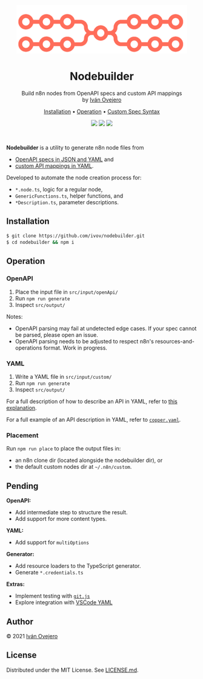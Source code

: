 <p align="center">
  <img src="docs/logo.png" width="450" alt="Nodemaker" />
</p>

<p align="center">
  <h1 align="center">Nodebuilder</h1>
</p>

<p align="center">
  Build n8n nodes from OpenAPI specs and custom API mappings<br />
  by <a href="https://github.com/ivov">Iván Ovejero</a>
</p>

<p align="center">
  <a href="#installation">Installation</a> •
  <a href="#operation">Operation</a> •
  <a href="/docs/custom-spec-syntax.md">Custom Spec Syntax</a>
</p>

<p align="center">
  <img src="https://img.shields.io/badge/status-work%20in%20progress-blue">
  <a href="https://github.com/n8n-io"><img src="https://img.shields.io/badge/org-n8n-ff6d5a"></a>
  <img src="https://img.shields.io/badge/license-MIT-brightgreen">
</p>

<br/>

**Nodebuilder** is a utility to generate n8n node files from

- [OpenAPI specs in JSON and YAML](https://github.com/OAI/OpenAPI-Specification) and
- [custom API mappings in YAML](#yaml).

Developed to automate the node creation process for:

- `*.node.ts`, logic for a regular node,
- `GenericFunctions.ts`, helper functions, and
- `*Description.ts`, parameter descriptions.

## Installation

```sh
$ git clone https://github.com/ivov/nodebuilder.git
$ cd nodebuilder && npm i
```

## Operation

### OpenAPI

1. Place the input file in `src/input/openApi/`
2. Run `npm run generate`
3. Inspect `src/output/`

Notes:

- OpenAPI parsing may fail at undetected edge cases. If your spec cannot be parsed, please open an issue.
- OpenAPI parsing needs to be adjusted to respect n8n's resources-and-operations format. Work in progress.

### YAML

1. Write a YAML file in `src/input/custom/`
2. Run `npm run generate`
3. Inspect `src/output/`

For a full description of how to describe an API in YAML, refer to [this explanation](https://github.com/ivov/nodebuilder/blob/main/docs/custom-spec-syntax.md).

For a full example of an API description in YAML, refer to [`copper.yaml`](https://github.com/ivov/nodebuilder/blob/main/src/input/custom/copper.yaml).

### Placement

Run `npm run place` to place the output files in:

- an n8n clone dir (located alongside the nodebuilder dir), or
- the default custom nodes dir at `~/.n8n/custom`.

## Pending

**OpenAPI:**

- Add intermediate step to structure the result.
- Add support for more content types.

**YAML:**

- Add support for `multiOptions`

**Generator:**

- Add resource loaders to the TypeScript generator.
- Generate `*.credentials.ts`

**Extras:**

- Implement testing with [`git.js`](https://github.com/steveukx/git-js)
- Explore integration with [VSCode YAML](https://github.com/redhat-developer/vscode-yaml)

## Author

© 2021 [Iván Ovejero](https://github.com/ivov)

## License

Distributed under the MIT License. See [LICENSE.md](LICENSE.md).
